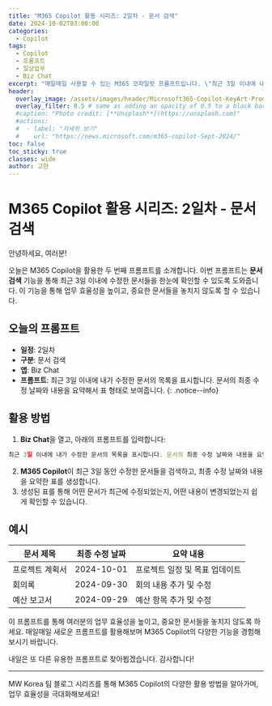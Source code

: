 ```yaml
---
title: "M365 Copilot 활용 시리즈: 2일차 - 문서 검색"
date: 2024-10-02T03:00:00
categories:
  - Copilot
tags:
  - Copilot
  - 프롬프트
  - 일상업무
  - Biz Chat
excerpt: "매일매일 사용할 수 있는 M365 코파일럿 프롬프트입니다. \"최근 3일 이내에 내가 수정한 문서의 목록을 표시합니다. 문서의 최종 수정 날짜와 내용을 요약해서 표 형태로 보여줍니다.\""
header:
  overlay_image: /assets/images/header/Microsoft365-Copilot-KeyArt-Productivity-6K-01.png
  overlay_filter: 0.5 # same as adding an opacity of 0.5 to a black background
  #caption: "Photo credit: [**Unsplash**](https://unsplash.com)"
  #actions:
  #  - label: "자세히 보기"
  #    url: "https://news.microsoft.com/m365-copilot-Sept-2024/"
toc: false
toc_sticky: true
classes: wide
author: 고현
---
```


# M365 Copilot 활용 시리즈: 2일차 - 문서 검색

안녕하세요, 여러분!

오늘은 M365 Copilot을 활용한 두 번째 프롬프트를 소개합니다. 이번 프롬프트는 **문서 검색** 기능을 통해 최근 3일 이내에 수정한 문서들을 한눈에 확인할 수 있도록 도와줍니다. 이 기능을 통해 업무 효율성을 높이고, 중요한 문서들을 놓치지 않도록 할 수 있습니다.

## 오늘의 프롬프트

- **일정**: 2일차
- **구분**: 문서 검색
- **앱**: Biz Chat
- **프롬프트**: 최근 3일 이내에 내가 수정한 문서의 목록을 표시합니다. 문서의 최종 수정 날짜와 내용을 요약해서 표 형태로 보여줍니다.
{: .notice--info}

## 활용 방법

1. **Biz Chat**을 열고, 아래의 프롬프트를 입력합니다:
```js
최근 3일 이내에 내가 수정한 문서의 목록을 표시합니다. 문서의 최종 수정 날짜와 내용을 요약해서 표 형태로 보여줍니다.
```
2. **M365 Copilot**이 최근 3일 동안 수정한 문서들을 검색하고, 최종 수정 날짜와 내용을 요약한 표를 생성합니다.
3. 생성된 표를 통해 어떤 문서가 최근에 수정되었는지, 어떤 내용이 변경되었는지 쉽게 확인할 수 있습니다.

## 예시

| 문서 제목       | 최종 수정 날짜 | 요약 내용                           |
|----------------|----------------|------------------------------------|
| 프로젝트 계획서 | 2024-10-01     | 프로젝트 일정 및 목표 업데이트       |
| 회의록         | 2024-09-30     | 회의 내용 추가 및 수정               |
| 예산 보고서     | 2024-09-29     | 예산 항목 추가 및 수정               |

이 프롬프트를 통해 여러분의 업무 효율성을 높이고, 중요한 문서들을 놓치지 않도록 하세요. 매일매일 새로운 프롬프트를 활용해보며 M365 Copilot의 다양한 기능을 경험해보시기 바랍니다.

내일은 또 다른 유용한 프롬프트로 찾아뵙겠습니다. 감사합니다!

---

MW Korea 팀 블로그 시리즈를 통해 M365 Copilot의 다양한 활용 방법을 알아가며, 업무 효율성을 극대화해보세요!

